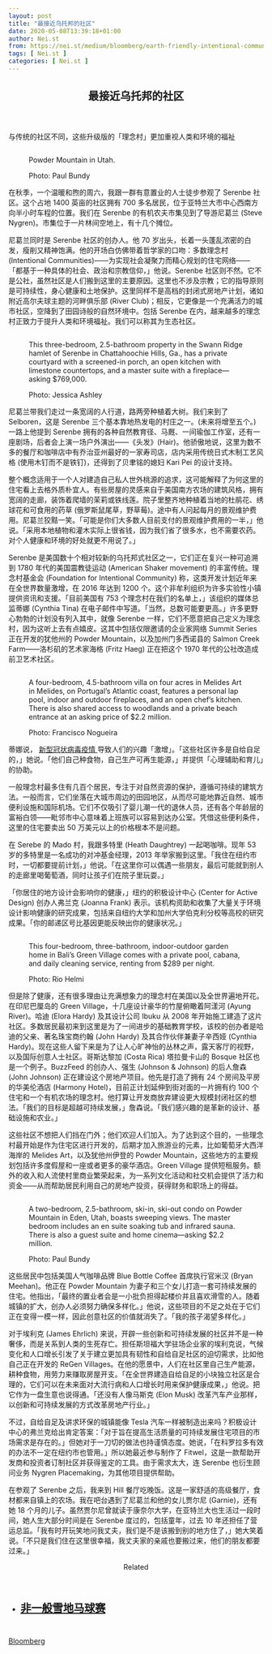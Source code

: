 ```yaml
---
layout: post
title: "最接近乌托邦的社区"
date: 2020-05-08T13:39:18+01:00
author: Nei.st
from: https://nei.st/medium/bloomberg/earth-friendly-intentional-communities-are-new-fancy-neighborhood
tags: [ Nei.st ]
categories: [ Nei.st ]
---
```


<article class="post-19684 post type-post status-publish format-standard hentry category-bloomberg" id="post-19684">
 <header class="page-header medium Archives">
  <div class="page-header__image">
  </div>
  <div class="page-header__content">
   <h1 class="page-title text-align-center">
    最接近乌托邦的社区
   </h1>
  </div>
 </header>
 <div class="entry-content aesop-entry-content" id="post-19684-content">
  <link as="font" crossorigin="anonymous" href="//cdn.jsdelivr.net/gh/0nd1jyU39XQ/_/glyph/font-face/0uIzqoZjSuJfvSBnvgXTcApMtcVhMcpr.woff" rel="preload" type="font/woff"/>
  <link as="font" crossorigin="anonymous" href="//cdn.jsdelivr.net/gh/0nd1jyU39XQ/_/glyph/font-face/1sTnSLZWDKucPX6SAk.woff" rel="preload" type="font/woff"/>
  <p class="blog-post__description">
   与传统的社区不同，这些升级版的「理念村」更加重视人类和环境的福祉
  </p>
  <span id="more-19684">
  </span>
  <div class="container large img edge">
   <div class="aspectRatioPlaceholder">
    <div class="progressiveMedia" data-height="1733" data-width="2600">
     <img alt="" class="progressiveMedia-image" data-src="https://cdn.jsdelivr.net/gh/0nd1jyU39XQ/_/img/1/iyBbOFAchCzQ.jpg" src="https://cdn.jsdelivr.net/gh/0nd1jyU39XQ/_/img/1/iyBbOFAchCzQ.jpg"/>
    </div>
   </div>
   <div class="aesop-image-component">
    <figure class="aesop-image-component-image aesop-component-align-center aesop-image-component-caption-left">
     <figcaption class="aesop-image-component-caption">
      <p class="aesop-cap-description">
       Powder Mountain in Utah.
      </p>
      <p class="aesop-cap-cred">
       Photo: Paul Bundy
      </p>
     </figcaption>
    </figure>
   </div>
  </div>
  <p>
   在秋季，一个温暖和煦的周六，我跟一群有意置业的人士徒步参观了 Serenbe 社区。这个占地 1400 英亩的社区拥有 700 多名居民，位于亚特兰大市中心西南方向半小时车程的位置。我们在 Serenbe 的有机农夫市集见到了导游尼葛兰 (Steve Nygren)。市集位于一片林间空地上，有十几个摊位。
  </p>
  <p>
   尼葛兰同时是 Serenbe 社区的创办人。他 70 岁出头，长着一头蓬乱浓密的白发，瘦削又精神饱满。他的开场白仿佛带着哲学家的口吻：多数理念村 (Intentional Communities)——为实现社会凝聚力而精心规划的住宅网络——「都基于一种具体的社会、政治和宗教信仰，」他说。Serenbe 社区则不然。它不是公社，虽然社区是人们搬到这里的主要原因。这里也不涉及宗教；它的指导原则是可持续性，身心健康和土地保护。这里同样不是高档的封闭式房地产计划，诸如附近高尔夫球主题的河畔俱乐部 (River Club)；相反，它更像是一个充满活力的城市社区，空降到了田园诗般的自然环境中。包括 Serenbe 在内，越来越多的理念村正致力于提升人类和环境福祉。我们可以称其为生态社区。
  </p>
  <div class="container large img edge">
   <div class="aspectRatioPlaceholder">
    <div class="progressiveMedia" data-height="1733" data-width="2600">
     <img alt="" class="progressiveMedia-image lazyload" data-src="https://cdn.jsdelivr.net/gh/0nd1jyU39XQ/_/img/1/ihl2dYrczC9c.jpg" src="https://cdn.jsdelivr.net/gh/0nd1jyU39XQ/_/img/1/ihl2dYrczC9c.jpg"/>
    </div>
   </div>
   <div class="aesop-image-component">
    <figure class="aesop-image-component-image aesop-component-align-center aesop-image-component-caption-left">
     <figcaption class="aesop-image-component-caption">
      <p class="aesop-cap-description">
       This three-bedroom, 2.5-bathroom property in the Swann Ridge hamlet of Serenbe in Chattahoochie Hills, Ga., has a private courtyard with a screened-in porch, an open kitchen with limestone countertops, and a master suite with a fireplace—asking $769,000.
      </p>
      <p class="aesop-cap-cred">
       Photo: Jessica Ashley
      </p>
     </figcaption>
    </figure>
   </div>
  </div>
  <p>
   尼葛兰带我们走过一条宽阔的人行道，路两旁种植着大树。我们来到了 Selboren，这是 Serenbe 三个基本靠地热发电的村庄之一。(未来将增至五个。) 一路上他提到 Serenbe 拥有的各种自然教育径、马厩、一间瑜伽工作室，还有一座剧场，后者会上演一场户外演出——《头发》(Hair)。他骄傲地说，这里为数不多的餐厅和咖啡店中有乔治亚州最好的一家寿司店，店内采用传统日式木制工艺风格 (使用木钉而不是铁钉)，还得到了贝聿铭的媳妇 Kari Pei 的设计支持。
  </p>
  <p>
   整个概念适用于一个人对建造自己私人世外桃源的追求，这可能解释了为何这里的住宅看上去格外质朴宜人。有些房屋的灵感来自于美国南方农场的建筑风格，拥有宽阔的走廊，装饰着爬墙的茉莉或铁线莲。院子里整齐地种植着当地的杜鹃花、绣球花和可食用的药草 (俄罗斯鼠尾草，野草莓)。途中有人问起每月的景观维护费用。尼葛兰狡黠一笑。「可能是你们大多数人目前支付的景观维护费用的一半，」他说。「采用本地植物和灌木实际上很省钱，因为我们省了很多水，也不需要农药。对个人健康和环境的好处就更不用说了。」
  </p>
  <p>
   Serenbe 是美国数十个相对较新的乌托邦式社区之一，它们正在复兴一种可追溯到 1780 年代的美国震教徒运动 (American Shaker movement) 的丰富传统。理念村基金会 (Foundation for Intentional Community) 称，这类开发计划近年来在全世界数量激增，在 2016 年达到 1200 个。这个非牟利组织为许多实验性小镇提供资讯和支援。「目前美国有 753 个理念村在我们的名单上，」该组织的媒体总监蒂娜 (Cynthia Tina) 在电子邮件中写道。「当然，总数可能要更高。」许多更野心勃勃的计划没有列入其中，就像 Serenbe 一样，它们不愿意把自己定义为理念村，因为这听上去有点嬉皮。这其中包括仅限邀请的企业家网络 Summit Series 正在开发的犹他州的 Powder Mountain，以及加州门多西诺县的 Salmon Creek Farm——洛杉矶的艺术家海格 (Fritz Haeg) 正在把这个 1970 年代的公社改造成前卫艺术社区。
  </p>
  <div class="code-block code-block-1" style="margin: 8px 0; clear: both;">
   <div class="container ads_KbHEVhh8Rw">
    <div class="card card--blog post-sidebar">
     <div class="card-body">
      <div class="logo_ngcontent-kty-0">
      </div>
      <div class="iframe-blocker U6XAMK63Vh00WqvF2BacIQ">
       <div class="background-h60B">
       </div>
       <div class="WumZiPCS4MeMw4pxQ">
       </div>
      </div>
     </div>
     <div class="card-footer">
      <div class="card-footer-wrapper" layout="row bottom-left">
      </div>
     </div>
    </div>
   </div>
  </div>
  <div class="container large img edge">
   <div class="aspectRatioPlaceholder">
    <div class="progressiveMedia" data-height="1733" data-width="2600">
     <img alt="" class="progressiveMedia-image lazyload" data-src="https://cdn.jsdelivr.net/gh/0nd1jyU39XQ/_/img/1/iCnakpJKGzhU.jpg" src="https://cdn.jsdelivr.net/gh/0nd1jyU39XQ/_/img/1/iCnakpJKGzhU.jpg"/>
    </div>
   </div>
   <div class="aesop-image-component">
    <figure class="aesop-image-component-image aesop-component-align-center aesop-image-component-caption-left">
     <figcaption class="aesop-image-component-caption">
      <p class="aesop-cap-description">
       A four-bedroom, 4.5-bathroom villa on four acres in Melides Art in Melides, on Portugal’s Atlantic coast, features a personal lap pool, indoor and outdoor fireplaces, and an open chef’s kitchen. There is also shared access to woodlands and a private beach entrance at an asking price of $2.2 million.
      </p>
      <p class="aesop-cap-cred">
       Photo: Francisco Nogueira
      </p>
     </figcaption>
    </figure>
   </div>
  </div>
  <p>
   蒂娜说，
   <a href="https://dev-dio.pantheonsite.io/tag/the-coronavirus-crisis">
    新型冠状病毒疫情
   </a>
   导致人们的兴趣「激增」。「这些社区许多是自给自足的，」她说。「他们自己种食物，自己生产可再生能源，」并提供「心理辅助和育儿」的协助。
  </p>
  <p>
   一般理念村最多住有几百个居民，专注于对自然资源的保护，遵循可持续的建筑方法。一般而言，它们坐落在大城市周边的田园地区，从而尽可能地靠近自然、城市便利设施和国际机场。它们不仅吸引了婴儿潮一代的退休人员，还有各个年龄层的富裕白领——毗邻市中心意味着上班族可以容易到达办公室。凭借这些便利条件，这里的住宅要卖出 50 万美元以上的价格根本不是问题。
  </p>
  <p>
   在 Serebe 的 Mado 村，我跟多特里 (Heath Daughtrey) 一起喝咖啡。现年 53 岁的多特里是一名成功的对冲基金经理，2013 年举家搬到这里。「我住在纽约市时，一切都要提前计划，」他说。「在这里你可以偶遇一些朋友，最后可能就到别人的走廊里喝葡萄酒，同时让孩子们在院子里玩耍。」
  </p>
  <p>
   「你居住的地方设计会影响你的健康，」纽约的积极设计中心 (Center for Active Design) 创办人弗兰克 (Joanna Frank) 表示。该机构资助和收集了大量关于环境设计影响健康的研究成果，包括来自纽约大学和加州大学伯克利分校等高校的研究成果。「你的邮递区号比基因更能反映出你的健康状况。」
  </p>
  <div class="container large img edge">
   <div class="aspectRatioPlaceholder">
    <div class="progressiveMedia" data-height="1730" data-width="2600">
     <img alt="" class="progressiveMedia-image lazyload" data-src="https://cdn.jsdelivr.net/gh/0nd1jyU39XQ/_/img/1/iQU0HStIe7Tg.jpg" src="https://cdn.jsdelivr.net/gh/0nd1jyU39XQ/_/img/1/iQU0HStIe7Tg.jpg"/>
    </div>
   </div>
   <div class="aesop-image-component">
    <figure class="aesop-image-component-image aesop-component-align-center aesop-image-component-caption-left">
     <figcaption class="aesop-image-component-caption">
      <p class="aesop-cap-description">
       This four-bedroom, three-bathroom, indoor-outdoor garden home in Bali’s Green Village comes with a private pool, cabana, and daily cleaning service, renting from $289 per night.
      </p>
      <p class="aesop-cap-cred">
       Photo: Rio Helmi
      </p>
     </figcaption>
    </figure>
   </div>
  </div>
  <p>
   但是除了健康，还有很多理由让充满想象力的理念村在美国以及全世界遍地开花。在印尼巴厘岛的 Green Village，十几座设计豪华的竹屋俯瞰着阿漾河 (Ayung River)。哈迪 (Elora Hardy) 及其设计公司 Ibuku 从 2008 年开始施工建造了这片社区。多数居民最初来到这里是为了一间进步的基础教育学校，该校的创办者是哈迪的父亲、著名珠宝商约翰 (John Hardy) 及其合作伙伴兼妻子辛西娅 (Cynthia Hardy)。现在这些人留下来是为了让人心旷神怡的丛林之声，露天客厅的视野，以及国际创意人士社区。哥斯达黎加 (Costa Rica) 塔拉曼卡山的 Bosque 社区也是一个例子。BuzzFeed 的创办人、强生 (Johnson &amp; Johnson) 的后人詹森 (John Johnson) 正在建设这个房地产项目。他先是打造了拥有 24 个房间及平房的华美伦酒店 (Harmony Hotel)，目前正计划延伸到街对面的一片拥有约 100 个住宅和一个有机农场的理念村。他打算让开发商放弃建设更大规模封闭社区的想法。「我们的目标是超越可持续发展，」詹森说。「我们感兴趣的是革新的设计、基础设施和农业。」
  </p>
  <p>
   这些社区不想把人们挡在门外；他们欢迎人们加入。为了达到这个目的，一些理念村最开始是作为住宅区进行开发的，后期才加入旅游业的元素，比如葡萄牙大西洋海岸的 Melides Art，以及犹他州伊登的 Powder Mountain，这些地方的主要规划包括许多度假屋和一座或者更多的豪华酒店。Green Village 提供短租服务。额外的收入和人流使村里商业繁荣起来，为一系列文化活动和社交机会提供了活力和资金——从而帮助居民利用自己的房地产投资，获得财务和职场上的得益。
  </p>
  <div class="code-block code-block-1" style="margin: 8px 0; clear: both;">
   <div class="container ads_KbHEVhh8Rw">
    <div class="card card--blog post-sidebar">
     <div class="card-body">
      <div class="logo_ngcontent-kty-0">
      </div>
      <div class="iframe-blocker U6XAMK63Vh00WqvF2BacIQ">
       <div class="background-h60B">
       </div>
       <div class="WumZiPCS4MeMw4pxQ">
       </div>
      </div>
     </div>
     <div class="card-footer">
      <div class="card-footer-wrapper" layout="row bottom-left">
      </div>
     </div>
    </div>
   </div>
  </div>
  <div class="container large img">
   <div class="aspectRatioPlaceholder">
    <div class="progressiveMedia" data-height="1735" data-width="2600">
     <img alt="" class="progressiveMedia-image lazyload" data-src="https://cdn.jsdelivr.net/gh/0nd1jyU39XQ/_/img/1/izQBQ43vWw44.jpg" src="https://cdn.jsdelivr.net/gh/0nd1jyU39XQ/_/img/1/izQBQ43vWw44.jpg"/>
    </div>
   </div>
   <div class="aesop-image-component">
    <figure class="aesop-image-component-image aesop-component-align-center aesop-image-component-caption-left">
     <figcaption class="aesop-image-component-caption">
      <p class="aesop-cap-description">
       A two-bedroom, 2.5-bathroom, ski-in, ski-out condo on Powder Mountain in Eden, Utah, boasts sweeping views. The master bedroom includes an en suite soaking tub and infrared sauna. There is also a guest suite and home cinema—asking $2.2 million.
      </p>
      <p class="aesop-cap-cred">
       Photo: Paul Bundy
      </p>
     </figcaption>
    </figure>
   </div>
  </div>
  <p>
   这些居民中包括美国人气咖啡品牌 Blue Bottle Coffee 首席执行官米汉 (Bryan Meehan)。他正在 Powder Mountain 为妻子和三个女儿打造一套可持续发展的住宅。他指出，「最终的置业者会是一小批负担得起楼价并且喜欢滑雪的人。随着城镇的扩大，创办人必须努力确保多样化。」他说，这些项目的不足之处在于它们正在变得一模一样，因此创意社区的价值就消失了。「我的孩子渴望多样化。」
  </p>
  <p>
   对于埃利克 (James Ehrlich) 来说，开辟一些创新和可持续发展的社区并不是一种奢侈，而是关系到人类的生死存亡。担任斯坦福大学驻场企业家的埃利克说，气候变化和人口增长引发了关于建立更加具有韧性和自给自足社区的迫切需求，比如他自己正在开发的 ReGen Villages。在他的愿景中，人们在社区里自己生产能源，耕种食物，用劳力来赚取房屋开支。「在全世界建造自给自足的小块独立社区是合理的，它们可以在未来面对大流行病和人口增长时用来保护健康成果，」他说。把它作为一盘生意也说得通。「还没有人像马斯克 (Elon Musk) 改革汽车产业那样，以创新和可持续发展的方式改革房地产行业。」
  </p>
  <p>
   不过，自给自足及讲求环保的城镇能像 Tesla 汽车一样被制造出来吗？积极设计中心的弗兰克给出肯定答案：「对于旨在提高生活质量的可持续发展住宅项目的市场需求是存在的。」但她对于一刀切的做法也持谨慎态度。她说，「在科罗拉多有效的办法不一定在纽约市也管用。」所以她最近参与制作了 Fitwel，这是一款帮助开发商和投资者订制社区并获得鉴定的工具。由于需求太大，连 Serenbe 也衍生顾问业务 Nygren Placemaking，为其他项目提供帮助。
  </p>
  <p>
   在参观了 Serenbe 之后，我来到 Hill 餐厅吃晚饭。这是一家舒适的高级餐厅，食材都来自镇上的农场。我在吧台遇到了尼葛兰和他的女儿贾尔尼 (Garnie)，还有她 18 个月的儿子。虽然贾尔尼曾就读于康奈尔大学，在亚特兰大也生活过一段时间，她人生大部分时间是在 Serenbe 度过的，包括童年，过去 10 年还担任了营运总监。「我有时开玩笑地问我丈夫，我们是不是该搬到别的地方住了，」她大笑着说。「不只是我们住在这里很幸福，我丈夫家的亲戚也要搬过来，他们的朋友都要过来。」
  </p>
  <section class="jsx-1092709871 collection">
   <header class="jsx-1092709871 container">
    <span class="jsx-65431776 text-icon text-right size-md spacing-xxtight weight-medium">
     <span class="jsx-65431776 text">
      <span class="jsx-1092709871">
       Related
      </span>
     </span>
    </span>
   </header>
   <ul class="jsx-1092709871 collection-list">
    <li class="jsx-1092709871">
     <section class="jsx-2013367371 container">
      <div class="jsx-2013367371 content no-cover type-collection">
       <div class="jsx-2013367371 left">
        <a class="jsx-2013367371" href="https://nei.st/medium/bloomberg/winters-wild-ride">
         <h2 class="jsx-2996311878 sidebar">
          非一般雪地马球赛
         </h2>
        </a>
       </div>
      </div>
     </section>
    </li>
   </ul>
  </section>
  <div class="container ag ah">
   <div class="fe n el">
    <a class="dt du bn bo bp bq br bs bt bu dv dw bx by dx dy" href="https://nei.st/medium/bloomberg-businessweek?source=https://www.bloomberg.com/news/features/2020-04-16/earth-friendly-intentional-communities-are-new-fancy-neighborhood">
     <div class="c ff fg ag ah fh el fi fj ce fk fl fm fn fo fp fq fr fs ft fu">
      <div class="bs em en eo ep eq fv ah fw fg ag bm eu fx q fy fz p ac">
      </div>
     </div>
    </a>
   </div>
  </div>
  <div class="code-block code-block-2" style="margin: 8px 0; clear: both;">
   <br/>
   <div class="container ads_KbHEVhh8Rw">
    <div class="card card--blog post-sidebar">
     <div class="card-body">
      <div class="logo_ngcontent-kty-0">
      </div>
      <div class="iframe-blocker U6XAMK63Vh00WqvF2BacIQ">
       <div class="background-h60B">
       </div>
       <div class="WumZiPCS4MeMw4pxQ">
       </div>
      </div>
     </div>
     <div class="card-footer">
      <div class="card-footer-wrapper" layout="row bottom-left">
      </div>
     </div>
    </div>
   </div>
  </div>
 </div>
 <footer class="entry-footer">
  <div class="categories icon-link">
   <a href="https://nei.st/category/medium/bloomberg" rel="category tag">
    Bloomberg
   </a>
  </div>
 </footer>
</article>

